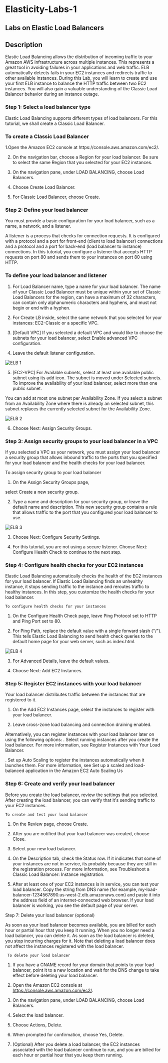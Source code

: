 # Elasticity-Labs-1
## Labs on Elastic Load Balancers

## Description
<P> Elastic Load Balancing allows the distribution of incoming traffic to your Amazon AWS infrastructure across multiple instances. This represents a great tool in avoiding failures in your applications and web traffic. ELB automatically detects fails in your EC2 instances and redirects traffic to other available instances. During this Lab, you will learn to create and use your first ELB instance to balance the HTTP traffic between two EC2 instances. You will also gain a valuable understanding of the Classic Load Balancer behavior during an instance outage.

### Step 1: Select a load balancer type

<P> Elastic Load Balancing supports different types of load balancers. For this tutorial, we shall create a Classic Load Balancer.</p>

### To create a Classic Load Balancer

<P>  1.Open the Amazon EC2 console at https://console.aws.amazon.com/ec2/.

2. On the navigation bar, choose a Region for your load balancer. Be sure to select the same Region that you selected for your EC2 instances.

3. On the navigation pane, under LOAD BALANCING, choose Load Balancers.

4. Choose Create Load Balancer.

5. For Classic Load Balancer, choose Create.

### Step 2: Define your load balancer

<P> You must provide a basic configuration for your load balancer, such as a name, a network, and a listener.

A listener is a process that checks for connection requests. It is configured with a protocol and a port for front-end (client to load balancer) connections and a protocol and a port for back-end (load balancer to instance) connections. In this tutorial, you configure a listener that accepts HTTP requests on port 80 and sends them to your instances on port 80 using HTTP.

### To define your load balancer and listener

1. For Load Balancer name, type a name for your load balancer.
 The name of your Classic Load Balancer must be unique within your set of Classic Load Balancers for the region, can have a maximum of 32  characters, can contain only alphanumeric characters and hyphens, and must not begin or end with a hyphen.

2. For Create LB inside, select the same network that you selected for your instances: EC2-Classic or a specific VPC.

3. [Default VPC] If you selected a default VPC and would like to choose the subnets for your load balancer, select Enable advanced VPC   configuration.
  
4. Leave the default listener configuration.
  
  ![ELB 1](https://user-images.githubusercontent.com/103466963/174758810-b1308400-ee9e-416c-8d62-b0c6b4060176.png)
  
5. [EC2-VPC] For Available subnets, select at least one available public subnet using its add icon. The subnet is moved under Selected subnets. To improve the availability of your load balancer, select more than one public subnet.
 
 You can add at most one subnet per Availability Zone. If you select a subnet from an Availability Zone where there is already an selected subnet, this subnet replaces the currently selected subnet for the Availability Zone.
 
 ![ELB 2](https://user-images.githubusercontent.com/103466963/174759530-988a924d-e874-4fc3-846b-369b0b14e538.png)
 
6. Choose Next: Assign Security Groups.
 
### Step 3: Assign security groups to your load balancer in a VPC

<P> If you selected a VPC as your network, you must assign your load balancer a security group that allows inbound traffic to the ports that you specified for your load balancer and the health checks for your load balancer.
 
 To assign security group to your load balancer

1. On the Assign Security Groups page, 
 
 select Create a new security group.

2. Type a name and description for your security group, or leave the default name and description. This new security group contains a rule that allows traffic to the port that you configured your load balancer to use. 
 
 ![ELB 3](https://user-images.githubusercontent.com/103466963/174760431-a4697bdf-8d66-4610-9de5-ec10a8bae1f9.png)
 
3. Choose Next: Configure Security Settings.

4. For this tutorial, you are not using a secure listener. Choose Next: Configure Health Check to continue to the next step. 
 
### Step 4: Configure health checks for your EC2 instances

 <P> Elastic Load Balancing automatically checks the health of the EC2 instances for your load balancer. If Elastic Load Balancing finds an unhealthy instance, it stops sending traffic to the instance and reroutes traffic to healthy instances. In this step, you customize the health checks for your load balancer.

    To configure health checks for your instances

1. On the Configure Health Check page, leave Ping Protocol set to HTTP and Ping Port set to 80.

2. For Ping Path, replace the default value with a single forward slash ("/"). This tells Elastic Load Balancing to send health check queries to the default home page for your web server, such as index.html. 
  
  ![ELB 4](https://user-images.githubusercontent.com/103466963/174761310-8d817ad9-0ff0-467e-916f-f00f25026fb5.png)

3. For Advanced Details, leave the default values.

4. Choose Next: Add EC2 Instances.

### Step 5: Register EC2 instances with your load balancer

  Your load balancer distributes traffic between the instances that are registered to it. 
 
1. On the Add EC2 Instances page, select the instances to register with your load balancer.

2. Leave cross-zone load balancing and connection draining enabled. 
  
  Alternatively, you can register instances with your load balancer later on using the following options:
 . Select running instances after you create the load balancer. For more information, see Register Instances with Your Load Balancer.

 . Set up Auto Scaling to register the instances automatically when it launches them. For more information, see Set up a scaled and load-balanced application in the Amazon EC2 Auto Scaling Us 
 
### Step 6: Create and verify your load balancer

<P> Before you create the load balancer, review the settings that you selected. After creating the load balancer, you can verify that it's sending traffic to your EC2 instances.

    To create and test your load balancer

1. On the Review page, choose Create.

2. After you are notified that your load balancer was created, choose Close.

3. Select your new load balancer.

4. On the Description tab, check the Status row. If it indicates that some of your instances are not in service, its probably because they are still in the registration process. For more information, see Troubleshoot a Classic Load Balancer: Instance registration.

5. After at least one of your EC2 instances is in service, you can test your load balancer. Copy the string from DNS name (for example, my-load-balancer-1234567890.us-west-2.elb.amazonaws.com) and paste it into the address field of an internet-connected web browser. If your load balancer is working, you see the default page of your server.

 Step 7: Delete your load balancer (optional)

 <p> As soon as your load balancer becomes available, you are billed for each hour or partial hour that you keep it running. When you no longer need a load balancer, you can delete it. As soon as the load balancer is deleted, you stop incurring charges for it. Note that deleting a load balancer does not affect the instances registered with the load balancer.

     To delete your load balancer

1. If you have a CNAME record for your domain that points to your load balancer, point it to a new location and wait for the DNS change to take effect before deleting your load balancer.

2. Open the Amazon EC2 console at https://console.aws.amazon.com/ec2/.

3. On the navigation pane, under LOAD BALANCING, choose Load Balancers.

4. Select the load balancer.

5. Choose Actions, Delete.

6. When prompted for confirmation, choose Yes, Delete.

7. (Optional) After you delete a load balancer, the EC2 instances associated with the load balancer continue to run, and you are billed for each hour or partial hour that you keep them running.  
 
 
 
